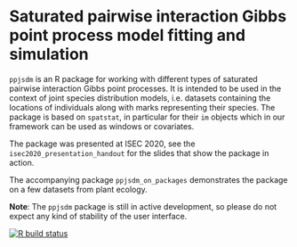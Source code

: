 # Saturated pairwise interaction Gibbs point process model fitting and simulation

`ppjsdm` is an R package for working with different types of saturated pairwise interaction Gibbs point processes.
It is intended to be used in the context of joint species distribution models, i.e. datasets containing the locations of individuals along with marks representing their species.
The package is based on `spatstat`, in particular for their `im` objects which in our framework can be used as windows or covariates.

The package was presented at ISEC 2020, see the `isec2020_presentation_handout` for the slides that show  the package in action.

The accompanying package `ppjsdm_on_packages` demonstrates the package on a few datasets from plant ecology.

**Note**: The `ppjsdm` package is still in active development, so please do not expect any kind of stability of the user interface.

<!-- badges: start -->
  [![R build status](https://github.com/iflint1/ppjsdm/workflows/R-CMD-check/badge.svg)](https://github.com/iflint1/ppjsdm/actions)
<!-- badges: end -->
